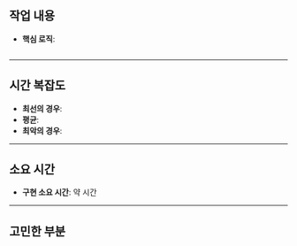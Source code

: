 ## **작업 내용**
- **핵심 로직**:
  ```java
  

  ```
---

## **시간 복잡도**
- **최선의 경우**: 
- **평균**: 
- **최악의 경우**: 

---

## **소요 시간**
- **구현 소요 시간**: 약 시간

---

## 고민한 부분

